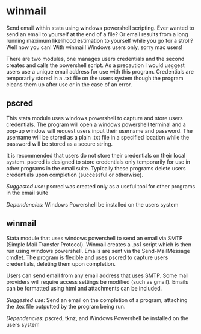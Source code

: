 # winmail
Send email within stata using windows powershell scripting. Ever wanted to send an email to yourself at the end of a file? Or email results from a long running maximum likelihood estimation to yourself while you go for a stroll? Well now you can! With winmail! Windows users only, sorry mac users!

There are two modules, one manages users credentials and the second creates and calls the powershell script. As a precaution I would usggest users use a unique email address for use with this program. Credentials are temporarily stored in a .txt file on the users system though the program cleans them up after use or in the case of an error.

## pscred
This stata module uses windows powershell to capture and store users credentials. The program will open a windows powershell terminal and a pop-up window will request users input their username and password. The username will be stored as a plain .txt file in a specified location while the password will be stored as a secure string.

It is recommended that users do not store their credentials on their local system. pscred is designed to store credentials only temporarily for use in other programs in the email suite. Typically these programs delete users credentials upon completion (successful or otherwise).

*Suggested use*: pscred was created only as a useful tool for other programs in the email suite

*Dependencies*: Windows Powershell be installed on the users system


## winmail
Stata module that uses windows powershell to send an email via SMTP (Simple Mail Transfer Protocol). Winmail creates a .ps1 script which is then run using windows powershell. Emails are sent via the Send-MailMessage cmdlet.  The program is flexible and uses pscred to capture users credentials, deleting them upon completion.

Users can send email from any email address that uses SMTP. Some mail providers will require access settings be modified (such as gmail). Emails can be formatted using html and attachments can be included.

*Suggested use*: Send an email on the completion of a program, attaching the .tex file outputted by the program being run.

*Dependencies*: pscred, tknz, and Windows Powershell be installed on the users system
